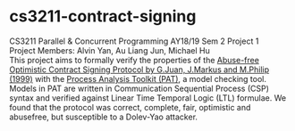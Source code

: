 # cs3211-contract-signing
CS3211 Parallel & Concurrent Programming AY18/19 Sem 2 Project 1  
Project Members: Alvin Yan, Au Liang Jun, Michael Hu  
This project aims to formally verify the properties of the [Abuse-free Optimistic Contract Signing Protocol by G.Juan, J.Markus and M.Philip (1999)](http://markus-jakobsson.com/papers/jakobsson-crypto99.pdf) with the [Process Analysis Toolkit (PAT)](http://pat.comp.nus.edu.sg/), a model checking tool. Models in PAT are written in Communication Sequential Process (CSP) syntax and verified against Linear Time Temporal Logic (LTL) formulae. We found that the protocol was correct, complete, fair, optimistic and abusefree, but susceptible to a Dolev-Yao attacker.

